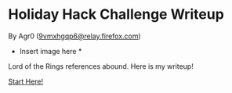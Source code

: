 # Holiday Hack Challenge Writeup
By Agr0 (9vmxhgqp6@relay.firefox.com)

* Insert image here *

Lord of the Rings references abound. Here is my writeup!

[Start Here!](start_here/obj1.md)